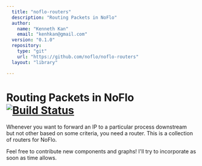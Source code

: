 ```yaml
---
  title: "noflo-routers"
  description: "Routing Packets in NoFlo"
  author: 
    name: "Kenneth Kan"
    email: "kenhkan@gmail.com"
  version: "0.1.0"
  repository: 
    type: "git"
    url: "https://github.com/noflo/noflo-routers"
  layout: "library"

---
```

Routing Packets in NoFlo [![Build Status](https://secure.travis-ci.org/kenhkan/noflo-routers.png?branch=master)](https://travis-ci.org/kenhkan/noflo-routers)
===============================

Whenever you want to forward an IP to a particular process downstream
but not other based on some criteria, you need a router. This is a
collection of routers for NoFlo.

Feel free to contribute new components and graphs! I'll try to
incorporate as soon as time allows.
